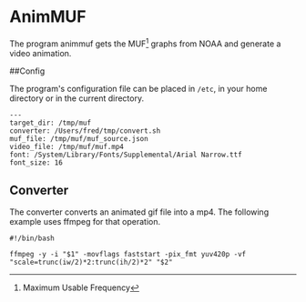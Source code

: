 
# AnimMUF

The program animmuf gets the MUF[^1] graphs from NOAA and generate a video animation.

##Config

The program's configuration file can be placed in `/etc`, in your home
directory or in the current directory.

```
---
target_dir: /tmp/muf
converter: /Users/fred/tmp/convert.sh
muf_file: /tmp/muf/muf_source.json
video_file: /tmp/muf/muf.mp4
font: /System/Library/Fonts/Supplemental/Arial Narrow.ttf
font_size: 16
```

## Converter

The converter converts an animated gif file into a mp4.
The following example uses ffmpeg for that operation.

```
#!/bin/bash

ffmpeg -y -i "$1" -movflags faststart -pix_fmt yuv420p -vf "scale=trunc(iw/2)*2:trunc(ih/2)*2" "$2"
```


[^1]: Maximum Usable Frequency

